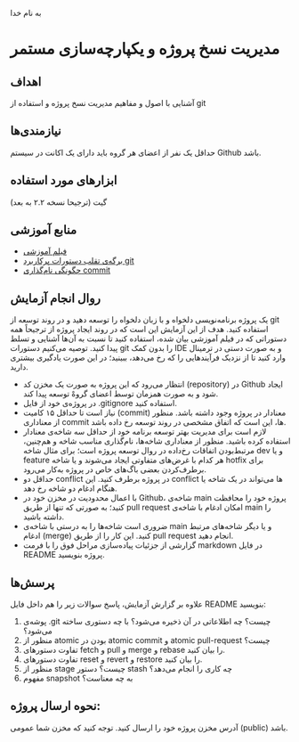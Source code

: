 به نام خدا

# مدیریت نسخ پروژه و یکپارچه‌سازی مستمر

## اهداف 
آشنایی با اصول و مفاهیم مدیریت نسخ پروژه و استفاده از git

## نیازمندی‌ها
حداقل یک نفر از اعضای هر گروه باید دارای یک اکانت در سیستم Github باشد.

## ابزارهای مورد استفاده
گیت (ترجیحا نسخه ۲.۲ به بعد)

## منابع آموزشی
- [فیلم آموزشی](https://aparat.com/v/POj9h)
- [برگه‌ی تقلب دستورات پرکاربرد git](https://education.github.com/git-cheat-sheet-education.pdf)
- [چگونگی نام‌گذاری commit](https://gist.github.com/robertpainsi/b632364184e70900af4ab688decf6f53)

## روال انجام آزمایش
یک پروژه برنامه‌نویسی دلخواه و با زبان دلخواه را توسعه دهید و در روند توسعه از git استفاده کنید. هدف از این آزمایش این است که در روند ایجاد پروژه از ترجیحاً همه دستوراتی که در فیلم آموزشی بیان شده، استفاده کنید تا نسبت به آن‌ها آشنایی و تسلط پیدا کنید. توصیه می‌کنیم دستورات git را بدون کمک IDE و به صورت دستی در ترمینال وارد کنید تا از نزدیک فرآیندهایی را که رخ می‌دهد، ببینید؛ در این صورت یادگیری بیشتری دارید.

- انتظار می‌رود که این پروژه به صورت یک مخزن کد (repository) در Github ایجاد شود و به صورت همزمان توسط اعضای گروهْ توسعه پیدا کند.
- در پروژه‌ی خود از فایل .gitignore استفاده کنید.
- نیاز است تا حداقل ۱۵ کامیت (commit) معنا‌دار در پروژه وجود داشته باشد. منظور از معناداری commit ها، این است که اتفاق مشخصی در روند توسعه رخ داده باشد.
- لازم است برای مدیریت بهتر توسعه برنامه خود از حداقل سه شاخه‌ی معنا‌دار استفاده کرده باشید. منظور از معناداری شاخه‌ها، نام‌گذاری مناسب شاخه و هم‌چنین، مرتبط‌بودن اتفاقات رخ‌داده در روال توسعه پروژه است؛ برای مثال شاخه dev و یا feature هر کدام با غرض‌های متفاوتی ایجاد می‌شوند و یا شاخه hotfix برای برطرف‌کردن بعضی باگ‌های خاص در پروژه به‌کار می‌رود.
- حداقل دو conflict در پروژه برطرف کنید. این conflict ها می‌تواند در یک شاخه یا هنگام ادغام دو شاخه رخ دهد.
- با اعمال محدودیت در مخزن خود در Github، شاخه‌ی main پروژه خود را محافظت کنید؛ به صورتی که تنها از طریق pull request امکان ادغام با شاخه‌ی main را داشته باشید.
- ‌ضروری است شاخه‌ها را به درستی با شاخه‌ی main و یا دیگر شاخه‌های مرتبط ادغام (merge) کنید. این کار را از طریق pull request انجام دهید.
- گزارشی از جزئیات پیاده‌سازی مراحل فوق را با فرمت markdown در فایل README پروژه بنویسید.

## پرسش‌ها
علاوه بر گزارش آزمایش، پاسخ سوالات زیر را هم داخل فایل README بنویسید:
1. پوشه‌ی .git چیست؟ چه اطلاعاتی در آن ذخیره می‌شود؟ با چه دستوری ساخته می‌شود؟
2. منظور از atomic بودن در atomic commit و atomic pull-request چیست؟
3. تفاوت دستورهای fetch و pull و merge و rebase را بیان کنید.
4. تفاوت دستورهای reset و revert و restore را بیان کنید.
5. منظور از stage چیست؟ دستور stash چه کاری را انجام می‌دهد؟
6. مفهوم snapshot به چه معناست؟

## نحوه ارسال پروژه:
آدرس مخزن پروژه خود را ارسال کنید. توجه کنید که مخزن شما عمومی (public) باشد.


